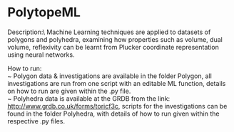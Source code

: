 # PolytopeML
Description:\ 
Machine Learning techniques are applied to datasets of polygons and polyhedra, examining how properties such as volume, dual volume, reflexivity can be learnt from Plucker coordinate representation using neural networks.

How to run:\
~ Polygon data & investigations are available in the folder Polygon, all investigations are run from one script with an editable ML function, details on how to run are given within the .py file.\
~ Polyhedra data is available at the GRDB from the link: http://www.grdb.co.uk/forms/toricf3c, scripts for the investigations can be found in the folder Polyhedra, with details of how to run given within the respective .py files. 
